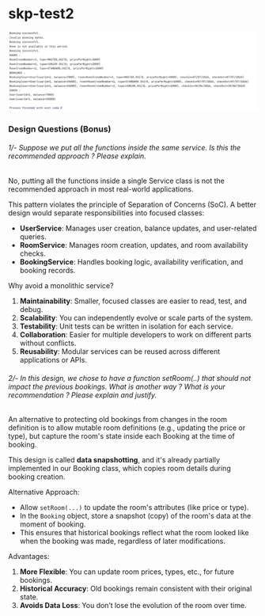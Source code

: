 # skp-test2

![img.png](img.png)

### Design Questions (Bonus)

###### 1/- Suppose we put all the functions inside the same service. Is this the recommended approach ? Please explain.

No, putting all the functions inside a single Service class is not the recommended approach in most real-world applications.

This pattern violates the principle of Separation of Concerns (SoC). A better design would separate responsibilities into focused classes:

- **UserService**: Manages user creation, balance updates, and user-related queries.
- **RoomService**: Manages room creation, updates, and room availability checks.
- **BookingService**: Handles booking logic, availability verification, and booking records.

Why avoid a monolithic service?
1. **Maintainability**: Smaller, focused classes are easier to read, test, and debug.
2. **Scalability**: You can independently evolve or scale parts of the system.
3. **Testability**: Unit tests can be written in isolation for each service.
4. **Collaboration**: Easier for multiple developers to work on different parts without conflicts.
5. **Reusability**: Modular services can be reused across different applications or APIs.

###### 2/- In this design, we chose to have a function setRoom(..) that should not impact the previous bookings. What is another way ? What is your recommendation ? Please explain and justify.


An alternative to protecting old bookings from changes in the room definition is to allow mutable room definitions (e.g., updating the price or type),
but capture the room's state inside each Booking at the time of booking.

This design is called **data snapshotting**, and it's already partially implemented in our Booking class, which copies room details during booking creation.

Alternative Approach:
- Allow `setRoom(...)` to update the room's attributes (like price or type).
- In the `Booking` object, store a snapshot (copy) of the room's data at the moment of booking.
- This ensures that historical bookings reflect what the room looked like when the booking was made, regardless of later modifications.

Advantages:
1. **More Flexible**: You can update room prices, types, etc., for future bookings.
2. **Historical Accuracy**: Old bookings remain consistent with their original state.
3. **Avoids Data Loss**: You don’t lose the evolution of the room over time.

